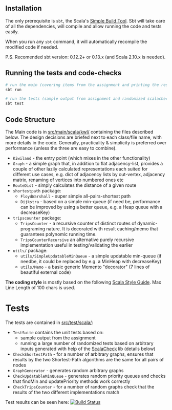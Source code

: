 Installation
----------------------------
The only prerequisite is ```sbt```, the Scala's [ Simple Build Tool](www.scala-sbt.org). 
Sbt will take care of all the dependencies, will compile and allow running the code and  tests easily. 
  
When you run any ```sbt``` command, it  will automatically recompile the modified code if needed.

P.S. Recomended sbt version: 0.12.2+ or 0.13.x (and Scala 2.10.x is needed).

Running the tests and code-checks
----------------------------
```bash
# run the main (covering items from the assignment and printing the results)
sbt run

# run the tests (sample output from assignment and randomized scalacheck tests)
sbt test
```

Code Structure
----------------------------
The Main code is in [src/main/scala/kwl/](src/main/scala/kwl/) containing the files described below. 
The design decisions are briefed next to each class/file name, with more details in the code.
Generally, practicality & simplicity is preferred over performance (unless the three are easy to combine).

 * ```Kiwiland``` - the entry point (which mixes in the other functionality)
 * ```Graph``` - a simple graph that, in addition to flat adjacency-list, provides a couple of other
  lazily calculated representations each suited for different use cases, e.g. 
  dict of adjacency lists by out-vertex, adjacency matrix, renaming of vertices into numbered ones etc 
 * ```RouteDist``` - simply calculates the distance of a given route
 * ```shortestpath``` package:
    - ```FloydWarshall``` - super simple all-pairs-shortest path
    - ```Dijkstra``` - based on a simple min-queue (if need be, performance can be improved by using a 
      better queue, e.g. a Heap queue with a decreaseKey)
 * ```tripscounter``` package:
    - ```TripsCounter``` - a recursive counter of distinct routes of dynamic-programing nature. 
      It is decorated with result caching/memo that guarantees polynomic running time. 
    - ```TripsCounterRecursive``` an alternative purely recursive implementation useful in 
      testing/validating the earlier
 * ```utils/``` package:
   - ```utils/SimpleUpdatableMinQueue``` - a simple updatable min-queue (if needbe, it could be 
   replaced by e.g. a MinHeap with decreaseKey)
   - ```utils/Memo``` - a basic generic Memento "decorator" (7 lines of beautiful external code)     

**The coding style** is mostly based on the following [Scala Style Guide](http://www.codecommit.com/scala-style-guide.pdf). 
Max Line Length of 100 chars is used.

Tests
=============================
The tests are contained in [src/test/scala/](src/test/scala/):
 
 * ```TestSuite``` contains the unit tests based on:
     - sample output from the assignment
     - running a large number of randomized tests based on arbitrary inputs generated with help of 
     the [ScalaCheck](www.scalacheck.org) lib (details below)
 * ```CheckShortestPath``` - for a number of arbitrary graphs, ensures that results by the two 
   Shortest-Path algorithms are the same for all pairs of nodes  
 * ```GraphGenerator``` - generates random arbitrary graphs
 * ```CheckUpdatableMinQueue``` - generates random priority queues and checks that findMin and 
   updatePriority methods work correctly
 * ```CheckTripsCounter``` - for a number of random graphs check that the results of the two different implementations match

Test results can be seen here: [![Build Status](https://travis-ci.org/vidma/scala-kiwiland.svg?branch=master)](https://travis-ci.org/vidma/scala-kiwiland)
